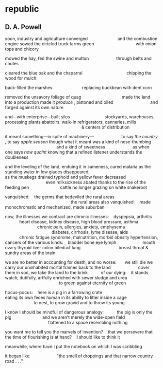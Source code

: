 # republic
## D. A. Powell
soon, industry and agriculture converged
                        and the combustion engine
sowed the dirtclod truck farms green
                                  with onion tops and chicory

mowed the hay, fed the swine and mutton
                      through belts and chutes

cleared the blue oak and the chaparral
                                    chipping the wood for mulch

back-filled the marshes
                        replacing buckbean with dent corn

removed the unsavory foliage of quag
                                 made the land into a production
made it _produce_ , pistoned and oiled
                              and forged against its own nature


and—with enterprise—built silos
                            stockyards, warehouses, processing plants
abattoirs, walk-in refrigerators, canneries, mills
                                                                & centers of
distribution

it meant something—in spite of machinery—
                      to say _the country_ , to say _apple season_
though what it meant was a kind of nose-thumbing
                                           and a kind of sweetness
                      as when one says _how quaint_
knowing that a refined listener understands the doubleness


and the leveling of the land, enduing it in sameness, cured malaria
as the standing water in low glades disappeared,
                                                       as the muskegs drained
typhoid and yellow fever decreased
                                  even milksickness abated
thanks to the rise of the feeding pen
                         cattle no longer grazing on white snakeroot

vanquished:    the germs that bedeviled the rural areas
                                                       the rural areas also
vanquished:    made monochromatic and mechanized, made suburban


now,
the illnesses we contract are chronic illnesses:    dyspepsia, arthritis
            heart disease, kidney disease, high blood pressure, asthma
                           chronic pain, allergies, anxiety, emphysema
                                       diabetes, cirrhosis, lyme disease, aids
            chronic fatigue syndrome, malnutrition, morbid obesity
hypertension, cancers of the various kinds:    bladder bone eye lymph
                     mouth ovary thyroid liver colon bileduct lung
                               breast throat & sundry areas of the brain


we are no better in accounting for death, and no worse:       we still die
we carry our uninhabited mortal frames back to the land
                      cover them in sod, we take the land to the brink
          of our dying:    it stands watch, dutifully, artfully
enriched with sewer sludge and urea
                                             to green against eternity of
green


hocus-pocus:    here is a pig in a farrowing crate
                                     eating its own feces
human in its ability to litter inside a cage
                        to nest, to grow gravid and to throw its young

I know I should be mindful of dangerous analogy:
          the pig is only the pig
                         and we aren't merely the wide-open field
                                    flattened to a space resembling nothing



you want me to tell you the marvels of invention?    that we persevere
that the time of flourishing is at hand?    I should like to think it

meanwhile, where have I put the notebook on which I was scribbling

it began like:
                     "the smell of droppings and that narrow country road . .
."